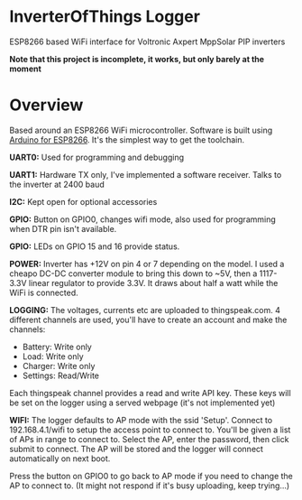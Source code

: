 # InverterOfThings Logger
ESP8266 based WiFi interface for Voltronic Axpert MppSolar PIP inverters

**Note that this project is incomplete, it works, but only barely at the moment**

# Overview
Based around an ESP8266 WiFi microcontroller.
Software is built using [Arduino for ESP8266](https://github.com/esp8266/Arduino). It's the simplest way to get the toolchain.

**UART0:** Used for programming and debugging

**UART1:** Hardware TX only, I've implemented a software receiver. Talks to the inverter at 2400 baud

**I2C:** Kept open for optional accessories

**GPIO:** Button on GPIO0, changes wifi mode, also used for programming when DTR pin isn't available.

**GPIO:** LEDs on GPIO 15 and 16 provide status.

**POWER:** Inverter has +12V on pin 4 or 7 depending on the model. I used a cheapo DC-DC converter module to bring this down to ~5V, then a 1117-3.3V linear regulator to provide 3.3V. It draws about half a watt while the WiFi is connected.

**LOGGING:** The voltages, currents etc are uploaded to thingspeak.com. 4 different channels are used, you'll have to create an account and make the channels:
- Battery: Write only
- Load: Write only
- Charger: Write only
- Settings: Read/Write

Each thingspeak channel provides a read and write API key. These keys will be set on the logger using a served webpage (it's not implemented yet)

**WIFI:** The logger defaults to AP mode with the ssid 'Setup'. Connect to 192.168.4.1/wifi to setup the access point to connect to. You'll be given a list of APs in range to connect to. Select the AP, enter the password, then click submit to connect. The AP will be stored and the logger will connect automatically on next boot.

Press the button on GPIO0 to go back to AP mode if you need to change the AP to connect to. (It might not respond if it's busy uploading, keep trying...)
